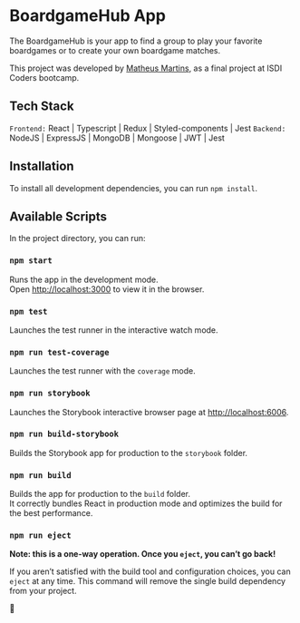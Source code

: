 # BoardgameHub App

The BoardgameHub is your app to find a group to play your favorite boardgames or to create your own boardgame matches.

This project was developed by [Matheus Martins](https://github.com/matheusvmm13), as a final project at ISDI Coders bootcamp.

## Tech Stack

`Frontend:` React | Typescript | Redux | Styled-components | Jest
`Backend:` NodeJS | ExpressJS | MongoDB | Mongoose | JWT | Jest

## Installation

To install all development dependencies, you can run `npm install`.

## Available Scripts

In the project directory, you can run:

### `npm start`

Runs the app in the development mode.\
Open [http://localhost:3000](http://localhost:3000) to view it in the browser.

### `npm test`

Launches the test runner in the interactive watch mode.

### `npm run test-coverage`

Launches the test runner with the `coverage` mode.

### `npm run storybook`

Launches the Storybook interactive browser page at [http://localhost:6006](http://localhost:6006).

### `npm run build-storybook`

Builds the Storybook app for production to the `storybook` folder.

### `npm run build`

Builds the app for production to the `build` folder.\
It correctly bundles React in production mode and optimizes the build for the best performance.

### `npm run eject`

**Note: this is a one-way operation. Once you `eject`, you can’t go back!**

If you aren’t satisfied with the build tool and configuration choices, you can `eject` at any time. This command will remove the single build dependency from your project.

🖖
